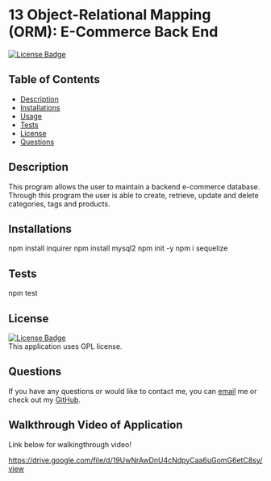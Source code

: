 # 13 Object-Relational Mapping (ORM): E-Commerce Back End

[![License Badge](https://img.shields.io/static/v1?label=License&message=GPL&color=purple&?style=plastic&link=https://choosealicense.com/licenses/gpl-3.0/)](https://choosealicense.com/licenses/gpl-3.0/)
  ## Table of Contents
  - [Description](#Description)
  - [Installations](#Installations)
  - [Usage](#Usage)
  - [Tests](#Tests)
  - [License](#License)
  - [Questions](#Questions)
  ## Description
  This program allows the user to maintain a backend e-commerce database. Through this program the user is able to create, retrieve, update and delete categories, tags and products.
  ## Installations
  npm install inquirer
  npm install mysql2
  npm init -y 
  npm i sequelize
  
  ## Tests
  npm test
  ## License
  [![License Badge](https://img.shields.io/static/v1?label=License&message=GPL&color=purple&?style=plastic&link=https://choosealicense.com/licenses/gpl-3.0/)](https://choosealicense.com/licenses/gpl-3.0/)
  </br>
  This application uses GPL license. 
  ## Questions 
  If you have any questions or would like to contact me, you can [email](mailto:bjtsmith23@gmail.com) me
  or check out my [GitHub](https://github.com/bjtsmith23).

 ## Walkthrough Video of Application
Link below for walkingthrough video!

https://drive.google.com/file/d/19UwNrAwDnU4cNdpyCaa6uGomG6etC8sy/view